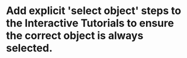 # Add explicit 'select object' steps to the Interactive Tutorials to ensure the correct object is always selected.
